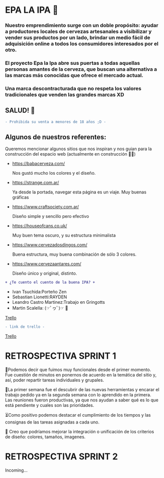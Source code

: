 # EPA LA IPA 🍺

### Nuestro emprendimiento surge con un doble propósito: ayudar a productores locales de cervezas artesanales a visibilizar y vender sus productos por un lado, brindar un medio fácil de adquisición online a todos los consumidores interesados por el otro.

### El proyecto Epa la Ipa abre sus puertas a todas aquellas personas amantes de la cerveza, que buscan una alternativa a las marcas más conocidas que ofrece el mercado actual.

### Una marca descontracturada que no respeta los valores tradicionales que venden las grandes marcas XD

## SALUD! 🍻

```diff
- Prohibida su venta a menores de 18 años ;D -
```

## Algunos de nuestros referentes:

Queremos mencionar algunos sitios que nos inspiran y nos guian para la construcción del espacio web (actualmente en construcción 🐱‍🏍)

- https://babacerveza.com/

  Nos gustó mucho los colores y el diseño.

- https://strange.com.ar/

  Ya desde la portada, navegar esta página es un viaje. Muy buenas gráficas

- https://www.craftsociety.com.ar/

  Diseño simple y sencillo pero efectivo

- https://houseofcans.co.uk/

  Muy buen tema oscuro, y su estructura minimalista

- https://www.cervezadosdingos.com/

  Buena estructura, muy buena combinación de sólo 3 colores.

- https://www.cervezaantares.com/

  Diseño único y original, distinto.

```diff
+ ¿Te cuento el cuento de la buena IPA? +
```
* Ivan Tsuchida:Porteño Zen
* Sebastian Lionetti:RAYDEN
* Leandro Castro Martinez:Trabajo en Gringotts
* Martin Scalella:  (☞ﾟヮﾟ)☞   🎸

[Trello](https://trello.com/b/j1ZSAzwk/pr-integrador)
```diff
- link de trello -
```
[Trello](https://trello.com/b/j1ZSAzwk/pr-integrador)

#  RETROSPECTIVA  SPRINT 1 
 
 🍺Podemos decir que fuimos muy funcionales desde el primer momento. Fue cuestión de minutos en ponernos de acuerdo en la temática del sitio y, así, poder repartir tareas individuales y grupales.

🍻La primer semana fue el descubrir de las nuevas herramientas y encarar el trabajo pedido ya en la segunda semana con lo aprendido en la primera.
 Las reuniones fueron productivas, ya que nos ayudan a saber qué es lo que está pendiente y cuales son las prioridades.

⏳Como positivo podemos destacar el cumplimiento de los tiempos y las consignas de las tareas asignadas a cada uno.

🎨 Creo que podríamos mejorar la integración o unificación de los criterios de diseño: colores, tamaños, imagenes.

# RETROSPECTIVA  SPRINT 2

Incoming...